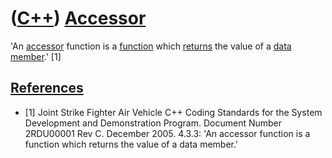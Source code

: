 # ([C++](Cpp.md)) [Accessor](CppAccessor.md)

'An [accessor](CppAccessor.md) function is a
[function](CppFunction.md) which [returns](CppReturn.md) the value of
a [data member](CppDataMember.md).' [1]

## [References](CppReferences.md)

 * [1] Joint Strike Fighter Air Vehicle C++ Coding Standards for the System Development and Demonstration Program. Document Number 2RDU00001 Rev C. December 2005. 4.3.3: 'An accessor function is a function which returns the value of a data member.'
